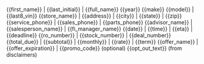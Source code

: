 {{first_name}} | {{last_initial}} | {{full_name}}
{{year}} {{make}} {{model}} | {{last8_vin}}
{{store_name}} | {{address}} | {{city}} | {{state}} | {{zip}}
{{service_phone}} | {{sales_phone}} | {{parts_phone}}
{{advisor_name}} | {{salesperson_name}} | {{fi_manager_name}}
{{date}} | {{time}} | {{eta}} | {{deadline}}
{{ro_number}} | {{stock_number}} | {{deal_number}}
{{total_due}} | {{subtotal}} | {{monthly}} | {{rate}} | {{term}}
{{offer_name}} | {{offer_expiration}} | {{promo_code}} (optional)
{{opt_out_text}} (from disclaimers)
